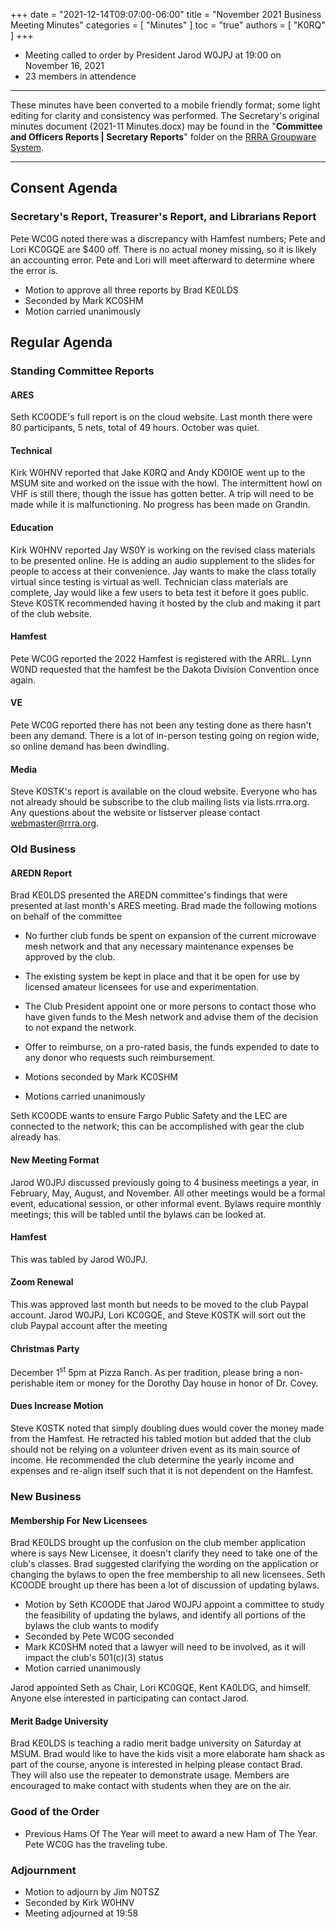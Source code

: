 +++
date = "2021-12-14T09:07:00-06:00"
title = "November 2021 Business Meeting Minutes"
categories = [ "Minutes" ]
toc = "true"
authors = [ "K0RQ" ]
+++
* Meeting called to order by President Jarod W0JPJ at 19:00 on November 16, 2021
* 23 members in attendence

<!--more-->

---

These minutes have been converted to a mobile friendly format; some light
editing for clarity and consistency was performed. The Secretary's original
minutes document (2021-11 Minutes.docx) may be found in the
"**Committee and Officers Reports | Secretary Reports**" folder on the
[RRRA Groupware System](https://cloud.rrra.org/). 

---

## Consent Agenda 

### Secretary's Report, Treasurer's Report, and Librarians Report 

Pete WC0G noted there was a discrepancy with Hamfest numbers; Pete and
Lori KC0GQE are \$400 off. There is no actual money missing, so it
is likely an accounting error. Pete and Lori will meet afterward to
determine where the error is.

* Motion to approve all three reports by Brad KE0LDS
* Seconded by Mark KC0SHM
* Motion carried unanimously

## Regular Agenda

### Standing Committee Reports 

#### ARES

Seth KC0ODE's full report is on the cloud website. Last month there were
80 participants, 5 nets, total of 49 hours. October was quiet.

#### Technical

Kirk W0HNV reported that Jake K0RQ and Andy KD0IOE went up to the MSUM
site and worked on the issue with the howl. The intermittent howl on VHF
is still there, though the issue has gotten better. A trip will need
to be made while it is malfunctioning. No progress has been made on
Grandin.

#### Education

Kirk W0HNV reported Jay WS0Y is working on the revised class materials
to be presented online. He is adding an audio supplement to the slides
for people to access at their convenience. Jay wants to make the class
totally virtual since testing is virtual as well. Technician class
materials are complete, Jay would like a few users to beta test it
before it goes public. Steve K0STK recommended having it hosted by the
club and making it part of the club website.

#### Hamfest

Pete WC0G reported the 2022 Hamfest is registered with the ARRL. Lynn
W0ND requested that the hamfest be the Dakota Division Convention once
again.

#### VE

Pete WC0G reported there has not been any testing done as there hasn't
been any demand. There is a lot of in-person testing going on region
wide, so online demand has been dwindling.

#### Media

Steve K0STK's report is available on the cloud website. Everyone who
has not already should be subscribe to the club mailing lists via
lists.rrra.org. Any questions about the website or listserver please
contact webmaster@rrra.org.

### Old Business

#### AREDN Report

Brad KE0LDS presented the AREDN committee's findings that were presented
at last month's ARES meeting. Brad made the following motions on behalf
of the committee

* No further club funds be spent on expansion of the current microwave
mesh network and that any necessary maintenance expenses be approved by
the club.
* The existing system be kept in place and that it be open for use by
licensed amateur licensees for use and experimentation.
* The Club President appoint one or more persons to contact those who
have given funds to the Mesh network and advise them of the decision to
not expand the network.
* Offer to reimburse, on a pro-rated basis, the funds expended to date
to any donor who requests such reimbursement.

* Motions seconded by Mark KC0SHM 
* Motions carried unanimously

Seth KC0ODE wants to ensure Fargo Public Safety and the LEC are
connected to the network; this can be accomplished with gear the club
already has.

#### New Meeting Format

Jarod W0JPJ discussed previously going to 4 business meetings a year,
in February, May, August, and November. All other meetings would be
a formal event, educational session, or other informal event. Bylaws
require monthly meetings; this will be tabled until the bylaws can be
looked at.

#### Hamfest

This was tabled by Jarod W0JPJ.

#### Zoom Renewal

This was approved last month but needs to be moved to the club Paypal
account. Jarod W0JPJ, Lori KC0GQE, and Steve K0STK will sort out the
club Paypal account after the meeting

#### Christmas Party

December 1<sup>st</sup> 5pm at Pizza Ranch. As per tradition, please
bring a non-perishable item or money for the Dorothy Day house in honor
of Dr. Covey.

#### Dues Increase Motion

Steve K0STK noted that simply doubling dues would cover the money made
from the Hamfest. He retracted his tabled motion but added that the club
should not be relying on a volunteer driven event as its main source of
income. He recommended the club determine the yearly income and expenses
and re-align itself such that it is not dependent on the Hamfest.

### New Business

#### Membership For New Licensees

Brad KE0LDS brought up the confusion on the club member application
where is says New Licensee, it doesn't clarify they need to take one
of the club's classes. Brad suggested clarifying the wording on the
application or changing the bylaws to open the free membership to all
new licensees. Seth KC0ODE brought up there has been a lot of discussion
of updating bylaws. 

* Motion by Seth KC0ODE that Jarod W0JPJ appoint a committee to
study the feasibility of updating the bylaws, and identify all portions
of the bylaws the club wants to modify
* Seconded by Pete WC0G seconded
*  Mark KC0SHM noted that a lawyer will need to be involved, as it will impact the
club's 501(c)(3) status
* Motion carried unanimously

Jarod appointed Seth as Chair, Lori KC0GQE, Kent KA0LDG, and himself.
Anyone else interested in participating can contact Jarod.

#### Merit Badge University

Brad KE0LDS is teaching a radio merit badge university on Saturday at
MSUM. Brad would like to have the kids visit a more elaborate ham shack
as part of the course, anyone is interested in helping please contact
Brad. They will also use the repeater to demonstrate usage. Members are
encouraged to make contact with students when they are on the air.

### Good of the Order

* Previous Hams Of The Year will meet to award a new Ham of The Year.
Pete WC0G has the traveling tube.

### Adjournment

* Motion to adjourn by Jim N0TSZ
* Seconded by Kirk W0HNV
* Meeting adjourned at 19:58
